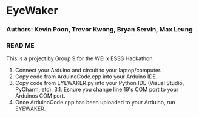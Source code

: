 <h1>EyeWaker</h1>
<h3>Authors: Kevin Poon, Trevor Kwong, Bryan Servin, Max Leung</h3>

<h3>READ ME</h3>
This is a project by Group 9 for the WEI x ESSS Hackathon


1. Connect your Arduino and circuit to your laptop/computer.
2. Copy code from ArduinoCode.cpp into your Arduino IDE.
3. Copy code from EYEWAKER.py into your Python IDE (Visual Studio, PyCharm, etc).
3.1. Esnure you change line 19's COM port to your Arduinos COM port.
4. Once ArduinoCode.cpp has been uploaded to your Arduino, run EYEWAKER. 
